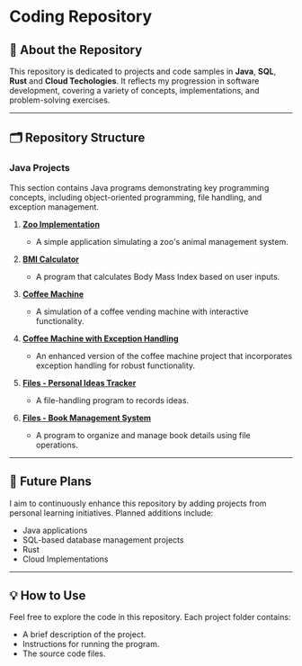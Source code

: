 # Coding Repository  

## 🚀 About the Repository  

This repository is dedicated to projects and code samples in **Java**, **SQL**, **Rust** and **Cloud Techologies**. It reflects my progression in software development, covering a variety of concepts, implementations, and problem-solving exercises.

---

## 🗂️ Repository Structure  

### **Java Projects**  
This section contains Java programs demonstrating key programming concepts, including object-oriented programming, file handling, and exception management.  

1. [**Zoo Implementation**](https://github.com/VinodAnbalagan/Software-Development-/tree/8164fcd000ba028d6c9b44df9ba532826b4bf4ad/Zoo)  
   - A simple application simulating a zoo's animal management system.  

2. [**BMI Calculator**](https://github.com/VinodAnbalagan/Software-Development-/tree/efc535792848f6d42e2bd99c97ccaf8ec3db17f0/BMI%20Calculator)
   - A program that calculates Body Mass Index based on user inputs.  

3. [**Coffee Machine**](https://github.com/VinodAnbalagan/Software-Development-/tree/3315132a975c924e8541bb3c294dcd09f73d0a93/Coffee%20Machine)
   - A simulation of a coffee vending machine with interactive functionality.     

4. [**Coffee Machine with Exception Handling**](https://github.com/VinodAnbalagan/Software-Development-/tree/3315132a975c924e8541bb3c294dcd09f73d0a93/Coffee%20Machine%20Handling%20Exceptions)
   - An enhanced version of the coffee machine project that incorporates exception handling for robust functionality.  

5. [**Files - Personal Ideas Tracker**](https://github.com/VinodAnbalagan/Software-Development-/tree/d45d6022526a866bb76fc53df8321142ec95bc14/Files%20-%20Personal%20Ideas%20Tracker) 
   - A file-handling program to records ideas.  

6. [**Files - Book Management System**](https://github.com/VinodAnbalagan/Software-Development-/tree/d45d6022526a866bb76fc53df8321142ec95bc14/Files%20-%20Book%20Management%20System)  
   - A program to organize and manage book details using file operations.  

---

## 🌟 Future Plans  

I aim to continuously enhance this repository by adding projects from personal learning initiatives. Planned additions include:  
- Java applications  
- SQL-based database management projects  
- Rust
- Cloud Implementations

---

## 💡 How to Use  

Feel free to explore the code in this repository. Each project folder contains:  
- A brief description of the project.  
- Instructions for running the program.  
- The source code files.  


